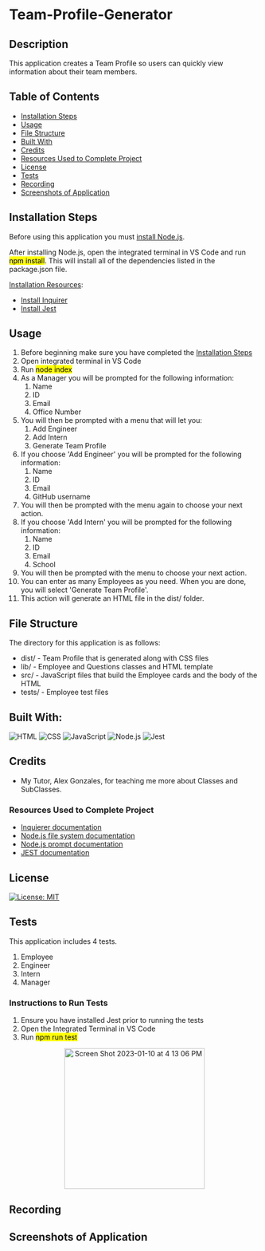 # Team-Profile-Generator

## Description
This application creates a Team Profile so users can quickly view information about their team members. 

## Table of Contents
- [Installation Steps](#installation-steps)
- [Usage](#usage)
- [File Structure](#file-structure)
- [Built With](#built-with)
- [Credits](#credits)
- [Resources Used to Complete Project](#resources-used-to-complete-project)
- [License](#license)
- [Tests](#tests)
- [Recording](#recording)
- [Screenshots of Application](#screenshots-of-application)

## Installation Steps
Before using this application you must [install Node.js](https://nodejs.org/en/).

After installing Node.js, open the integrated terminal in VS Code and run <mark>npm install</mark>.  This will install all of the dependencies listed in the package.json file. 

<u>Installation Resources</u>:
 - [Install Inquirer](https://www.npmjs.com/package/inquirer#installation)
- [Install Jest](https://jestjs.io/docs/getting-started)

## Usage
1. Before beginning make sure you have completed the [Installation Steps](#installation-steps)
2. Open integrated terminal in VS Code
3. Run <mark>node index</mark>
4. As a Manager you will be prompted for the following information: 
    1. Name
    2. ID
    3. Email
    4. Office Number
5. You will then be prompted with a menu that will let you:
    1. Add Engineer
    2. Add Intern
    3. Generate Team Profile
6. If you choose 'Add Engineer' you will be prompted for the following information:
    1. Name
    2. ID
    3. Email
    4. GitHub username
7. You will then be prompted with the menu again to choose your next action.
8. If you choose 'Add Intern' you will be prompted for the following information:
    1. Name
    2. ID
    3. Email
    4. School
9. You will then be prompted with the menu to choose your next action. 
10.  You can enter as many Employees as you need. When you are done, you will select 'Generate Team Profile'.
11. This action will generate an HTML file in the dist/ folder.  

## File Structure
The directory for this application is as follows:
 - dist/ - Team Profile that is generated along with CSS files
 - lib/ - Employee and Questions classes and HTML template
 - src/ - JavaScript files that build the Employee cards and the body of the HTML
 - tests/ - Employee test files

## Built With:
![HTML](https://img.shields.io/badge/HTML5-E34F26?style=for-the-badge&logo=html5&logoColor=white) ![CSS](https://img.shields.io/badge/CSS3-1572B6?style=for-the-badge&logo=css3&logoColor=white) ![JavaScript](https://img.shields.io/badge/JavaScript-323330?style=for-the-badge&logo=javascript&logoColor=F7DF1E) ![Node.js](https://img.shields.io/badge/Node.js-339933?style=for-the-badge&logo=nodedotjs&logoColor=white) ![Jest](https://img.shields.io/badge/Jest-C21325?style=for-the-badge&logo=jest&logoColor=white) 

## Credits
- My Tutor, Alex Gonzales, for teaching me more about Classes and SubClasses.

### Resources Used to Complete Project
- [Inquierer documentation](https://www.npmjs.com/package/inquirer#documentation)
- [Node.js file system documentation](https://nodejs.dev/en/api/v19/fs/)
- [Node.js prompt documentation](https://nodejs.org/en/knowledge/command-line/how-to-prompt-for-command-line-input/)
- [JEST documentation](https://jestjs.io/docs/getting-started)

## License
[![License: MIT](https://img.shields.io/badge/License-MIT-yellow.svg)](https://opensource.org/licenses/MIT)

## Tests
This application includes 4 tests.

1. Employee
2. Engineer
3. Intern
4. Manager

### Instructions to Run Tests
1. Ensure you have installed Jest prior to running the tests
2. Open the Integrated Terminal in VS Code
3. Run <mark>npm run test</mark>

<p align="center"><img width="282" alt="Screen Shot 2023-01-10 at 4 13 06 PM" src="https://user-images.githubusercontent.com/107971753/211673834-d850f08f-59c0-4b43-a85c-92a5529fd18d.png"></p>



## Recording

## Screenshots of Application
